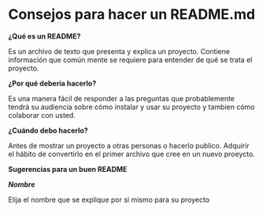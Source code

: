 # Consejos para hacer un README.md

**¿Qué es un README?**

Es un archivo de texto que presenta y explica un proyecto. Contiene información que común mente se requiere para
entender de qué se trata el proyecto.

**¿Por qué deberia hacerlo?**

Es una manera fácil de responder a las preguntas que probablemente tendrá su audiencia sobre cómo instalar y 
usar su proyecto y tambien cómo colaborar con usted.

**¿Cuándo debo hacerlo?**

Antes de mostrar un proyecto a otras personas o hacerlo publico. Adquirir el hábito de convertirlo en el primer
archivo que cree en un nuevo proeycto.

**Sugerencias para un buen README**

***Nombre***

Elija el nombre que se explique por si mismo para su proyecto
